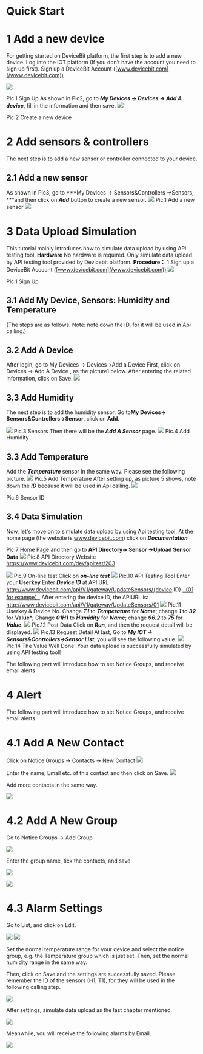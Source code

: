 # Quick Start
# 1 Add a new device
For getting started on DeviceBit platform, the first step is to add a new device.
Log into the IOT platform (If you don’t have the account you need to sign up first).
Sign up a DeviceBit Account ([www.devicebit.com](/www.devicebit.com))

![](https://leweidoc.oss-cn-hangzhou.aliyuncs.com/lewei50/img/devicebitmanual-xj-20180930-1.jpg)


Pic.1 Sign Up
As shown in Pic2, go to ***My Devices -> Devices -> Add A device***, fill in the information and then save.
![](https://leweidoc.oss-cn-hangzhou.aliyuncs.com/lewei50/img/devicebitmanual-xj-20180930-2.jpg)

Pic.2 Create a new device
# 2 Add sensors & controllers
The next step is to add a new sensor or controller connected to your device.
## 2.1 Add a new sensor
As shown in Pic3, go to ***My Devices -> Sensors&Controllers ->Sensors, ***and then click on ***Add*** button to create a new sensor.
![](https://leweidoc.oss-cn-hangzhou.aliyuncs.com/lewei50/img/devicebitmanual-xj-20180930-3.jpg)
Pic.1 Add a new sensor
![](https://leweidoc.oss-cn-hangzhou.aliyuncs.com/lewei50/img/devicebitmanual-xj-20180930-4.jpg)


# 3 Data Upload Simulation

This tutorial mainly introduces how to simulate data upload by using API testing tool.
**Hardware**
No hardware is required. Only simulate data upload by API testing tool provided by Devicebit platform.
**Procedure：**
1 Sign up a DeviceBit Account ([www.devicebit.com](/www.devicebit.com))
![](https://leweidoc.oss-cn-hangzhou.aliyuncs.com/lewei50/img/devicebitmanual-xj-20180930-1.jpg)

Pic.1 Sign Up
## 3.1 Add My Device, Sensors: Humidity and Temperature
(The steps are as follows. Note: note down the ID, for it will be used in Api calling.)
## 3.2 Add A Device
After login, go to My Devices -> Devices->Add a Device
First, click on Devices -> Add A Device , as the picture1 below. After entering the related information, click on Save.
![](https://leweidoc.oss-cn-hangzhou.aliyuncs.com/lewei50/img/devicebitmanual-xj-20180930-2.jpg)
## 3.3 Add Humidity
The next step is to add the humidity sensor. Go to**My Devices-> Sensors&Controllers->Sensor**, click on **Add**.

![](https://leweidoc.oss-cn-hangzhou.aliyuncs.com/lewei50/img/devicebitmanual-xj-20180930-3.jpg)
Pic.3 Sensors
Then there will be the ***Add A Sensor*** page.
![](https://leweidoc.oss-cn-hangzhou.aliyuncs.com/lewei50/img/devicebitmanual-xj-20180930-7.jpg)
Pic.4 Add Humidity


## 3.3 Add Temperature
Add the ***Temperature*** sensor in the same way. Please see the following picture.
![](https://leweidoc.oss-cn-hangzhou.aliyuncs.com/lewei50/img/devicebitmanual-xj-20180930-8.jpg)
Pic.5 Add Temperature
After setting up, as picture 5 shows, note down the ***ID*** because it will be used in Api calling.
![](https://leweidoc.oss-cn-hangzhou.aliyuncs.com/lewei50/img/devicebitmanual-xj-20180930-9.jpg)

Pic.6 Sensor ID

## 3.4 Data Simulation
Now, let's move on to simulate data upload by using Api testing tool.
At the home page (the website is www.devicebit.com) click on ***Documentation***

Pic.7 Home Page
and then go to **API Directory-> Sensor ->Upload Sensor Data**
![](https://leweidoc.oss-cn-hangzhou.aliyuncs.com/lewei50/img/devicebitmanual-xj-20180930-10.jpg)
Pic.8 API Directory
Website
https://www.devicebit.com/dev/apitest/203


![](https://leweidoc.oss-cn-hangzhou.aliyuncs.com/lewei50/img/devicebitmanual-xj-20180930-11.jpg)
Pic.9 On-line test
Click on ***on-line test***
![](https://leweidoc.oss-cn-hangzhou.aliyuncs.com/lewei50/img/devicebitmanual-xj-20180930-12.jpg)
Pic.10 API Testing Tool
Enter your **Userkey**
Enter ***Device ID*** at API URL
http://www.devicebit.com/api/V1/gateway/UpdateSensors/{device ID}
[（01 for exampe）](http://www.lewei50.com/api/V1/gateway/UpdateSensors/%E4%BD%A0%E7%9A%84%E7%BD%91%E5%85%B3%E5%8F%B7)
After entering the device ID, the APIURL is: http://www.devicebit.com/api/V1/gateway/UpdateSensors/01
![](https://leweidoc.oss-cn-hangzhou.aliyuncs.com/lewei50/img/devicebitmanual-xj-20180930-13.jpg)
Pic.11 Userkey & Device No.
Change ***T1*** to ***Temperature*** for ***Name***; change ***1*** to ***32*** for **Value***;
Change ***01H1*** to ***Humidity*** for ***Name***; change ***96.2*** to ***75*** for ***Value***.
![](https://leweidoc.oss-cn-hangzhou.aliyuncs.com/lewei50/img/devicebitmanual-xj-20180930-14.jpg)
Pic.12 Post Data
Click on ***Run***, and then the request detail will be displayed.
![](https://leweidoc.oss-cn-hangzhou.aliyuncs.com/lewei50/img/devicebitmanual-xj-20180930-15.jpg)
Pic.13 Request Detail
At last, Go to ***My IOT -> Sensors&Controllers->Sensor List***, you will see the following value.
![](https://leweidoc.oss-cn-hangzhou.aliyuncs.com/lewei50/img/devicebitmanual-xj-20180930-16.jpg)
Pic.14 The Value
Well Done! Your data upload is successfully simulated by using API testing tool!



The following part will introduce how to set Notice Groups, and receive email alerts

# 4 Alert
The following part will introduce how to set Notice Groups, and receive email alerts.
# 4.1 Add A New Contact

Click on Notice Groups -> Contacts -> New Contact
![](https://leweidoc.oss-cn-hangzhou.aliyuncs.com/lewei50/img/devicebitmanual-xj-20180930-17.jpg)


Enter the name, Email etc. of this contact and then click on Save.
![](https://leweidoc.oss-cn-hangzhou.aliyuncs.com/lewei50/img/devicebitmanual-xj-20180930-18.jpg)

Add more contacts in the same way.


![](https://leweidoc.oss-cn-hangzhou.aliyuncs.com/lewei50/img/devicebitmanual-xj-20180930-19.jpg)

# 4.2 Add A New Group

Go to Notice Groups -> Add Group

![](https://leweidoc.oss-cn-hangzhou.aliyuncs.com/lewei50/img/devicebitmanual-xj-20180930-20.jpg)

Enter the group name, tick the contacts, and save.

![](https://leweidoc.oss-cn-hangzhou.aliyuncs.com/lewei50/img/devicebitmanual-xj-20180930-21.jpg)

![](https://leweidoc.oss-cn-hangzhou.aliyuncs.com/lewei50/img/devicebitmanual-xj-20180930-22.jpg)


# 4.3 Alarm Settings

Go to List, and click on Edit.


![](https://leweidoc.oss-cn-hangzhou.aliyuncs.com/lewei50/img/devicebitmanual-xj-20180930-23.jpg)
![](https://leweidoc.oss-cn-hangzhou.aliyuncs.com/lewei50/img/devicebitmanual-xj-20180930-24.jpg)


Set the normal temperature range for your device and select the notice group, e.g. the Temperature group which is just set.
Then, set the normal humidity range in the same way.




Then, click on Save and the settings are successfully saved. Please remember the ID of the sensors (H1, T1), for they will be used in the following calling step.


![](https://leweidoc.oss-cn-hangzhou.aliyuncs.com/lewei50/img/devicebitmanual-xj-20180930-25.jpg)


After settings, simulate data upload as the last chapter mentioned.

![](https://leweidoc.oss-cn-hangzhou.aliyuncs.com/lewei50/img/devicebitmanual-xj-20180930-26.jpg)


Meanwhile, you will receive the following alarms by Email.

![](https://leweidoc.oss-cn-hangzhou.aliyuncs.com/lewei50/img/devicebitmanual-xj-20180930-27.jpg)

